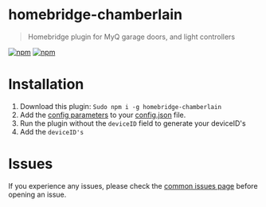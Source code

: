 # homebridge-chamberlain
> Homebridge plugin for MyQ garage doors, and light controllers

[![npm](https://img.shields.io/npm/v/homebridge-chamberlain?style=for-the-badge)](https://www.npmjs.com/package/homebridge-chamberlain)
[![npm](https://img.shields.io/npm/dt/homebridge-chamberlain?style=for-the-badge)](https://www.npmjs.com/package/homebridge-chamberlain)

# Installation
1) Download this plugin: ```Sudo npm i -g homebridge-chamberlain```
2) Add the [config parameters](https://github.com/caseywebdev/homebridge-chamberlain/blob/master/config-example.MD) to your [config.json](https://github.com/nfarina/homebridge/blob/master/config-sample.json) file.
3) Run the plugin without the ```deviceID``` field to generate your deviceID's
4) Add the ```deviceID's```

# Issues 
If you experience any issues, please check the [common issues page](https://github.com/caseywebdev/homebridge-chamberlain/wiki/Common-Issues) before opening an issue.




